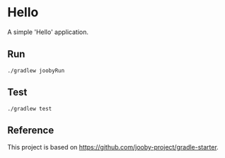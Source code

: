 # Hello

A simple 'Hello' application.

## Run

```
./gradlew joobyRun
```

## Test

```
./gradlew test
```

## Reference

This project is based on https://github.com/jooby-project/gradle-starter.
